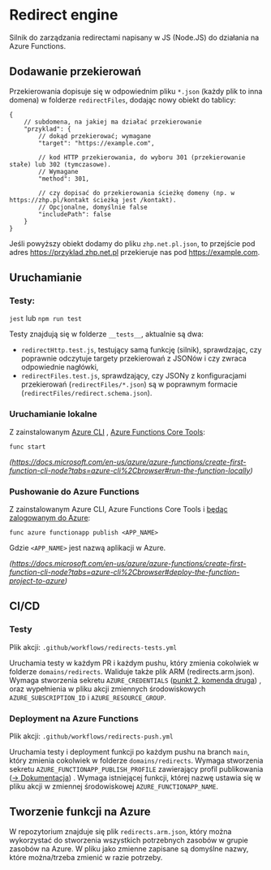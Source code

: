 # Redirect engine

Silnik do zarządzania redirectami napisany w JS (Node.JS) do działania na Azure Functions.

## Dodawanie przekierowań

Przekierowania dopisuje się w odpowiednim pliku `*.json` (każdy plik to inna domena) w folderze `redirectFiles`, dodając
nowy obiekt do tablicy:

```json5
{
    // subdomena, na jakiej ma działać przekierowanie
    "przyklad": {
        // dokąd przekierować; wymagane
        "target": "https://example.com",

        // kod HTTP przekierowania, do wyboru 301 (przekierowanie stałe) lub 302 (tymczasowe).
        // Wymagane
        "method": 301,

        // czy dopisać do przekierowania ścieżkę domeny (np. w https://zhp.pl/kontakt ścieżką jest /kontakt).
        // Opcjonalne, domyślnie false
        "includePath": false
    }
}
```

Jeśli powyższy obiekt dodamy do pliku `zhp.net.pl.json`, to przejście pod adres https://przyklad.zhp.net.pl przekieruje
nas pod https://example.com.

## Uruchamianie

### Testy:

`jest`
lub
`npm run test`

Testy znajdują się w folderze `__tests__`, aktualnie są dwa:

* `redirectHttp.test.js`, testujący samą funkcję (silnik), sprawdzając, czy poprawnie odczytuje targety przekierowań z
  JSONów i czy zwraca odpowiednie nagłówki,
* `redirectFiles.test.js`, sprawdzający, czy JSONy z konfiguracjami przekierowań (`redirectFiles/*.json`) są w poprawnym
  formacie (`redirectFiles/redirect.schema.json`).

### Uruchamianie lokalne

Z zainstalowanym [Azure CLI](https://docs.microsoft.com/en-us/cli/azure/install-azure-cli)
, [Azure Functions Core Tools](https://docs.microsoft.com/en-us/azure/azure-functions/functions-run-local?tabs=windows%2Ccsharp%2Cbash#v2):

`func start`

_(https://docs.microsoft.com/en-us/azure/azure-functions/create-first-function-cli-node?tabs=azure-cli%2Cbrowser#run-the-function-locally)_

### Pushowanie do Azure Functions

Z zainstalowanym Azure CLI, Azure Functions Core Tools
i [będąc zalogowanym do Azure](https://docs.microsoft.com/en-us/cli/azure/reference-index?view=azure-cli-latest#az_login):

`func azure functionapp publish <APP_NAME>`

Gdzie `<APP_NAME>` jest nazwą aplikacji w Azure.

_(https://docs.microsoft.com/en-us/azure/azure-functions/create-first-function-cli-node?tabs=azure-cli%2Cbrowser#deploy-the-function-project-to-azure)_

## CI/CD

### Testy

Plik akcji: `.github/workflows/redirects-tests.yml`

Uruchamia testy w każdym PR i każdym pushu, który zmienia cokolwiek w folderze `domains/redirects`. Waliduje także plik
ARM (redirects.arm.json). Wymaga stworzenia
sekretu `AZURE_CREDENTIALS` ([punkt 2, komenda druga](https://github.com/marketplace/actions/azure-login#configure-deployment-credentials))
, oraz wypełnienia w pliku akcji zmiennych środowiskowych `AZURE_SUBSCRIPTION_ID` i `AZURE_RESOURCE_GROUP`.

### Deployment na Azure Functions

Plik akcji: `.github/workflows/redirects-push.yml`

Uruchamia testy i deployment funkcji po każdym pushu na branch `main`, który zmienia cokolwiek w
folderze `domains/redirects`. Wymaga stworzenia sekretu `AZURE_FUNCTIONAPP_PUBLISH_PROFILE` zawierający profil
publikowania ([-> Dokumentacja](https://docs.microsoft.com/en-us/azure/azure-functions/functions-how-to-github-actions?tabs=javascript#generate-deployment-credentials))
. Wymaga istniejącej funkcji, której nazwę ustawia się w pliku akcji w zmiennej środowiskowej `AZURE_FUNCTIONAPP_NAME`.

## Tworzenie funkcji na Azure

W repozytorium znajduje się plik `redirects.arm.json`, który można wykorzystać do stworzenia wszystkich potrzebnych
zasobów w grupie zasobów na Azure. W pliku jako zmienne zapisane są domyślne nazwy, które można/trzeba zmienić w razie
potrzeby.
